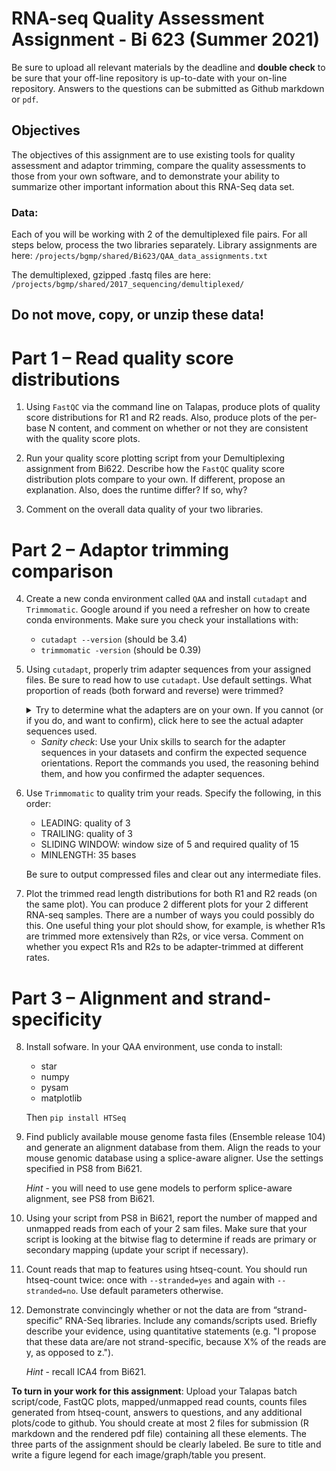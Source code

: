 # RNA-seq Quality Assessment Assignment - Bi 623 (Summer 2021)

Be sure to upload all relevant materials by the deadline and **double check** to be sure that your off-line repository is up-to-date with your on-line repository. Answers to the questions can be submitted as Github markdown or ```pdf```.

## Objectives
The objectives of this assignment are to use existing tools for quality assessment and adaptor trimming, compare the quality assessments to those from your own software, and to demonstrate your ability to summarize other important information about this RNA-Seq data set.

### Data: 
Each of you will be working with 2 of the demultiplexed file pairs. For all steps below, process the two libraries separately. Library assignments are here: ```/projects/bgmp/shared/Bi623/QAA_data_assignments.txt```

The demultiplexed, gzipped .fastq files are here: ```/projects/bgmp/shared/2017_sequencing/demultiplexed/```

## Do not move, copy, or unzip these data!

# Part 1 – Read quality score distributions

1. Using ```FastQC``` via the command line on Talapas, produce plots of quality score distributions for R1 and R2 reads. Also, produce plots of the per-base N content, and comment on whether or not they are consistent with the quality score plots.

2. Run your quality score plotting script from your Demultiplexing assignment from Bi622. Describe how the ```FastQC``` quality score distribution plots compare to your own. If different, propose an explanation. Also, does the runtime differ? If so, why?

3. Comment on the overall data quality of your two libraries.

# Part 2 – Adaptor trimming comparison

4. Create a new conda environment called ```QAA``` and install ```cutadapt``` and ```Trimmomatic```. Google around if you need a refresher on how to create conda environments. Make sure you check your installations with:
    - ```cutadapt --version``` (should be 3.4)
    -  ```trimmomatic -version``` (should be 0.39)

5. Using ```cutadapt```, properly trim adapter sequences from your assigned files. Be sure to read how to use ```cutadapt```. Use default settings. What proportion of reads (both forward and reverse) were trimmed?

    <details>
    <summary>Try to determine what the adapters are on your own. If you cannot (or if you do, and want to confirm), click here to see the actual adapter sequences used.</summary>
  
    R1: ```AGATCGGAAGAGCACACGTCTGAACTCCAGTCA```
    
    R2: ```AGATCGGAAGAGCGTCGTGTAGGGAAAGAGTGT```
    </details>

    - *Sanity check*: Use your Unix skills to search for the adapter sequences in your datasets and confirm the expected sequence orientations. Report the commands you used, the reasoning behind them, and how you confirmed the adapter sequences.

6. Use ```Trimmomatic``` to quality trim your reads. Specify the following, in this order:
    - LEADING: quality of 3
    - TRAILING: quality of 3
    - SLIDING WINDOW: window size of 5 and required quality of 15
    - MINLENGTH: 35 bases

    Be sure to output compressed files and clear out any intermediate files.

7. Plot the trimmed read length distributions for both R1 and R2 reads (on the same plot). You can produce 2 different plots for your 2 different RNA-seq samples. There are a number of ways you could possibly do this. One useful thing your plot should show, for example, is whether R1s are trimmed more extensively than R2s, or vice versa. Comment on whether you expect R1s and R2s to be adapter-trimmed at different rates. 

# Part 3 – Alignment and strand-specificity
8. Install sofware. In your QAA environment, use conda to install:
    - star
    - numpy
    - pysam
    - matplotlib

    Then ```pip install HTSeq```

8. Find publicly available mouse genome fasta files (Ensemble release 104) and generate an alignment database from them. Align the reads to your mouse genomic database using a splice-aware aligner. Use the settings specified in PS8 from Bi621.

    *Hint* - you will need to use gene models to perform splice-aware alignment, see PS8 from Bi621.
    
9. Using your script from PS8 in Bi621, report the number of mapped and unmapped reads from each of your 2 sam files. Make sure that your script is looking at the bitwise flag to determine if reads are primary or secondary mapping (update your script if necessary).

10. Count reads that map to features using htseq-count. You should run htseq-count twice: once with ```--stranded=yes``` and again with ```--stranded=no```. Use default parameters otherwise.

11. Demonstrate convincingly whether or not the data are from “strand-specific” RNA-Seq libraries. Include any comands/scripts used. Briefly describe your evidence, using quantitative statements (e.g. "I propose that these data are/are not strand-specific, because X% of the reads are y, as opposed to z.").

    *Hint* - recall ICA4 from Bi621.

**To turn in your work for this assignment**:
Upload your Talapas batch script/code, FastQC plots, mapped/unmapped read counts, counts files generated from htseq-count, answers to questions, and any additional plots/code to github. You should create at most 2 files for submission (R markdown and the rendered pdf file) containing all these elements. The three parts of the assignment should be clearly labeled. Be sure to title and write a figure legend for each image/graph/table you present.

